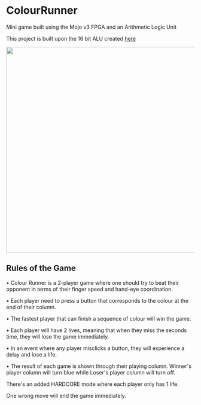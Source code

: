 # ColourRunner
Mini game built using the Mojo v3 FPGA and an Arithmetic Logic Unit

This project is built upon the 16 bit ALU created [here](https://github.com/weijin96/16bitALU)


<p align="center">
<img src="https://github.com/weijin96/ColourRunner/blob/master/Images/Poster.png" height="550">
</p>

      


## Rules of the Game

• Colour Runner is a 2-player game where one should try to beat their opponent in terms of their finger speed and hand-eye coordination.

• Each player need to press a button that corresponds to the colour at the end of their column.

• The fastest player that can finish a sequence of colour will win the game.

• Each player will have 2 lives, meaning that when they miss the seconds time, they will lose the game immediately.

• In an event where any player misclicks a button, they will experience a delay and lose a life.

• The result of each game is shown through their playing column. Winner's player column will turn blue while Loser's player column will turn off.

There's an added HARDCORE mode where each player only has 1 life. 

One wrong move will end the game immediately.
